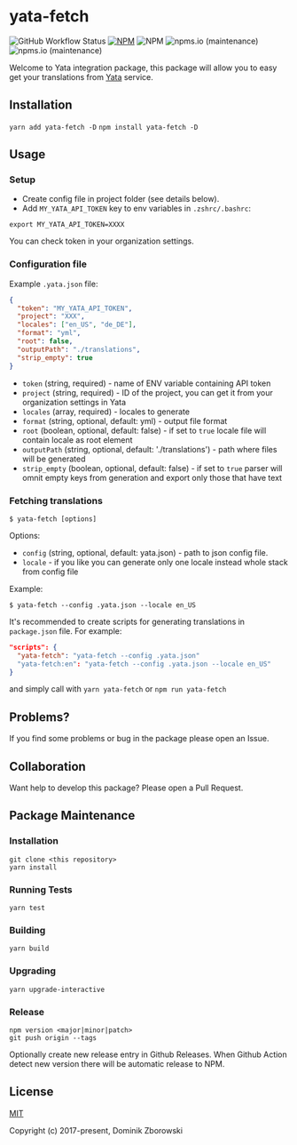 # yata-fetch

![GitHub Workflow Status](https://img.shields.io/github/workflow/status/dzbo/yata-fetch/Test) [![NPM](https://img.shields.io/npm/v/yata-fetch)](https://www.npmjs.com/package/yata-fetch) ![NPM](https://img.shields.io/npm/l/yata-fetch) ![npms.io (maintenance)](https://img.shields.io/npms-io/quality-score/yata-fetch) ![npms.io (maintenance)](https://img.shields.io/npms-io/maintenance-score/yata-fetch)

Welcome to Yata integration package, this package will allow you to easy get your translations from [Yata](https://run.yatapp.net/) service.

## Installation

`yarn add yata-fetch -D`
`npm install yata-fetch -D`

## Usage

### Setup

- Create config file in project folder (see details below).
- Add `MY_YATA_API_TOKEN` key to env variables in `.zshrc/.bashrc`:

```
export MY_YATA_API_TOKEN=XXXX
```

You can check token in your organization settings.

### Configuration file

Example `.yata.json` file:

```json
{
  "token": "MY_YATA_API_TOKEN",
  "project": "XXX",
  "locales": ["en_US", "de_DE"],
  "format": "yml",
  "root": false,
  "outputPath": "./translations",
  "strip_empty": true
}
```

- `token` (string, required) - name of ENV variable containing API token
- `project` (string, required) - ID of the project, you can get it from your organization settings in Yata
- `locales` (array, required) - locales to generate
- `format` (string, optional, default: yml) - output file format
- `root` (boolean, optional, default: false) - if set to `true` locale file
  will contain locale as root element
- `outputPath` (string, optional, default: './translations') - path where
  files will be generated
- `strip_empty` (boolean, optional, default: false) - if set to `true` parser will omnit empty keys from generation and export only those that have text

### Fetching translations

```
$ yata-fetch [options]
```

Options:

- `config` (string, optional, default: yata.json) - path to json config file.
- `locale` - if you like you can generate only one locale instead whole stack from config file

Example:

```
$ yata-fetch --config .yata.json --locale en_US
```

It's recommended to create scripts for generating translations in `package.json` file. For example:

```json
"scripts": {
  "yata-fetch": "yata-fetch --config .yata.json"
  "yata-fetch:en": "yata-fetch --config .yata.json --locale en_US"
}
```

and simply call with `yarn yata-fetch` or `npm run yata-fetch`

## Problems?

If you find some problems or bug in the package please open an Issue.

## Collaboration

Want help to develop this package? Please open a Pull Request.

## Package Maintenance

### Installation

```
git clone <this repository>
yarn install
```

### Running Tests

```
yarn test
```

### Building

```
yarn build
```

### Upgrading

```
yarn upgrade-interactive
```

### Release

```
npm version <major|minor|patch>
git push origin --tags
```

Optionally create new release entry in Github Releases.
When Github Action detect new version there will be automatic release to NPM.

## License

[MIT](https://opensource.org/licenses/MIT)

Copyright (c) 2017-present, Dominik Zborowski
